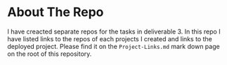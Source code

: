 # About The Repo

I have creacted separate repos for the tasks in deliverable 3. In this repo I have listed links to the repos of each projects I created and links to the deployed project. Please find it on the   `Project-Links.md` mark down page on the root of this repository. 